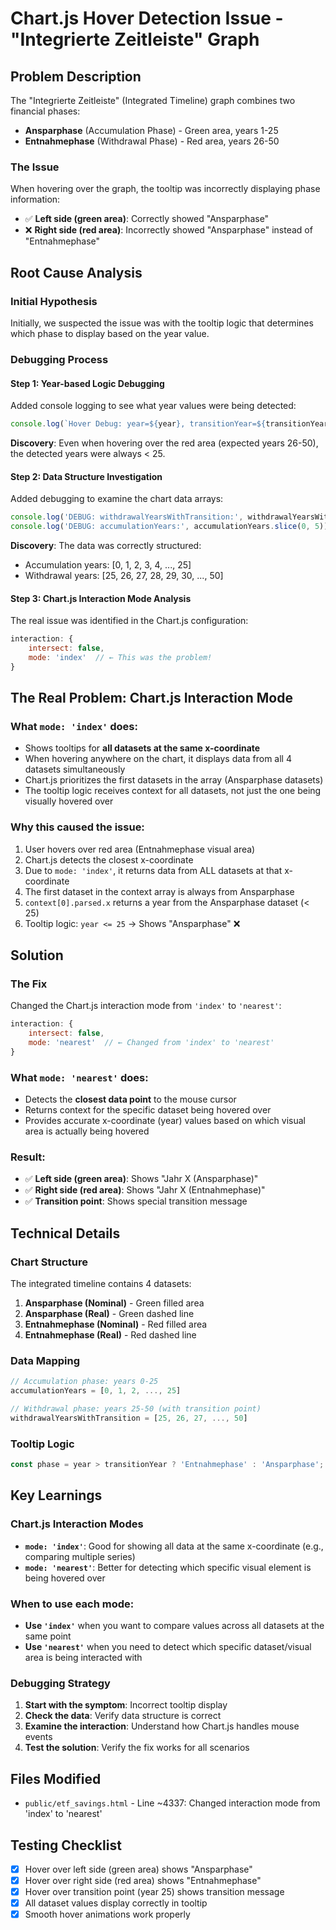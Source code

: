 # Chart.js Hover Detection Issue - "Integrierte Zeitleiste" Graph

## Problem Description

The "Integrierte Zeitleiste" (Integrated Timeline) graph combines two financial phases:
- **Ansparphase** (Accumulation Phase) - Green area, years 1-25
- **Entnahmephase** (Withdrawal Phase) - Red area, years 26-50

### The Issue
When hovering over the graph, the tooltip was incorrectly displaying phase information:
- ✅ **Left side (green area)**: Correctly showed "Ansparphase"
- ❌ **Right side (red area)**: Incorrectly showed "Ansparphase" instead of "Entnahmephase"

## Root Cause Analysis

### Initial Hypothesis
Initially, we suspected the issue was with the tooltip logic that determines which phase to display based on the year value.

### Debugging Process

#### Step 1: Year-based Logic Debugging
Added console logging to see what year values were being detected:
```javascript
console.log(`Hover Debug: year=${year}, transitionYear=${transitionYear}, year > transitionYear = ${year > transitionYear}`);
```

**Discovery**: Even when hovering over the red area (expected years 26-50), the detected years were always < 25.

#### Step 2: Data Structure Investigation
Added debugging to examine the chart data arrays:
```javascript
console.log('DEBUG: withdrawalYearsWithTransition:', withdrawalYearsWithTransition.slice(0, 10));
console.log('DEBUG: accumulationYears:', accumulationYears.slice(0, 5));
```

**Discovery**: The data was correctly structured:
- Accumulation years: [0, 1, 2, 3, 4, ..., 25]
- Withdrawal years: [25, 26, 27, 28, 29, 30, ..., 50]

#### Step 3: Chart.js Interaction Mode Analysis
The real issue was identified in the Chart.js configuration:

```javascript
interaction: {
    intersect: false,
    mode: 'index'  // ← This was the problem!
}
```

## The Real Problem: Chart.js Interaction Mode

### What `mode: 'index'` does:
- Shows tooltips for **all datasets at the same x-coordinate**
- When hovering anywhere on the chart, it displays data from all 4 datasets simultaneously
- Chart.js prioritizes the first datasets in the array (Ansparphase datasets)
- The tooltip logic receives context for all datasets, not just the one being visually hovered over

### Why this caused the issue:
1. User hovers over red area (Entnahmephase visual area)
2. Chart.js detects the closest x-coordinate 
3. Due to `mode: 'index'`, it returns data from ALL datasets at that x-coordinate
4. The first dataset in the context array is always from Ansparphase
5. `context[0].parsed.x` returns a year from the Ansparphase dataset (< 25)
6. Tooltip logic: `year <= 25` → Shows "Ansparphase" ❌

## Solution

### The Fix
Changed the Chart.js interaction mode from `'index'` to `'nearest'`:

```javascript
interaction: {
    intersect: false,
    mode: 'nearest'  // ← Changed from 'index' to 'nearest'
}
```

### What `mode: 'nearest'` does:
- Detects the **closest data point** to the mouse cursor
- Returns context for the specific dataset being hovered over
- Provides accurate x-coordinate (year) values based on which visual area is actually being hovered

### Result:
- ✅ **Left side (green area)**: Shows "Jahr X (Ansparphase)"
- ✅ **Right side (red area)**: Shows "Jahr X (Entnahmephase)"
- ✅ **Transition point**: Shows special transition message

## Technical Details

### Chart Structure
The integrated timeline contains 4 datasets:
1. **Ansparphase (Nominal)** - Green filled area
2. **Ansparphase (Real)** - Green dashed line
3. **Entnahmephase (Nominal)** - Red filled area  
4. **Entnahmephase (Real)** - Red dashed line

### Data Mapping
```javascript
// Accumulation phase: years 0-25
accumulationYears = [0, 1, 2, ..., 25]

// Withdrawal phase: years 25-50 (with transition point)
withdrawalYearsWithTransition = [25, 26, 27, ..., 50]
```

### Tooltip Logic
```javascript
const phase = year > transitionYear ? 'Entnahmephase' : 'Ansparphase';
```

## Key Learnings

### Chart.js Interaction Modes
- **`mode: 'index'`**: Good for showing all data at the same x-coordinate (e.g., comparing multiple series)
- **`mode: 'nearest'`**: Better for detecting which specific visual element is being hovered over

### When to use each mode:
- **Use `'index'`** when you want to compare values across all datasets at the same point
- **Use `'nearest'`** when you need to detect which specific dataset/visual area is being interacted with

### Debugging Strategy
1. **Start with the symptom**: Incorrect tooltip display
2. **Check the data**: Verify data structure is correct
3. **Examine the interaction**: Understand how Chart.js handles mouse events
4. **Test the solution**: Verify the fix works for all scenarios

## Files Modified
- `public/etf_savings.html` - Line ~4337: Changed interaction mode from 'index' to 'nearest'

## Testing Checklist
- [x] Hover over left side (green area) shows "Ansparphase"
- [x] Hover over right side (red area) shows "Entnahmephase"  
- [x] Hover over transition point (year 25) shows transition message
- [x] All dataset values display correctly in tooltip
- [x] Smooth hover animations work properly 